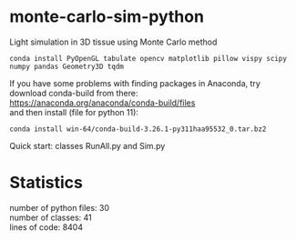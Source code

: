 # monte-carlo-sim-python
Light simulation in 3D tissue using Monte Carlo method

```shell
conda install PyOpenGL tabulate opencv matplotlib pillow vispy scipy numpy pandas Geometry3D tqdm
```
If you have some problems with finding packages in Anaconda, try download conda-build from there: \
https://anaconda.org/anaconda/conda-build/files \
and then install (file for python 11):
```shell
conda install win-64/conda-build-3.26.1-py311haa95532_0.tar.bz2
```
Quick start: classes RunAll.py and Sim.py

# Statistics
number of python files: 30</br>
number of classes: 41</br>
lines of code: 8404</br>

